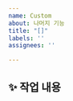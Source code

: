```yaml
---
name: Custom
about: 나머지 기능
title: "[]"
labels: ''
assignees: ''

---
```


## ✨ 작업 내용

<br>
